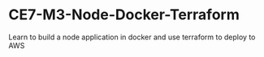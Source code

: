 # CE7-M3-Node-Docker-Terraform
Learn to build a node application in docker and use terraform to deploy to AWS
